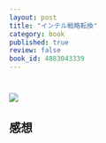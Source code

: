 ```yaml
---
layout: post
title: "インテル戦略転換"
category: book
published: true
review: false
book_id: 4883043339
---
```


# [![](http://images.amazon.com/images/P/{{page.book_id}}.01_SL110_.jpg)](http://www.amazon.co.jp/dp/{{page.book_id}})

## 感想

